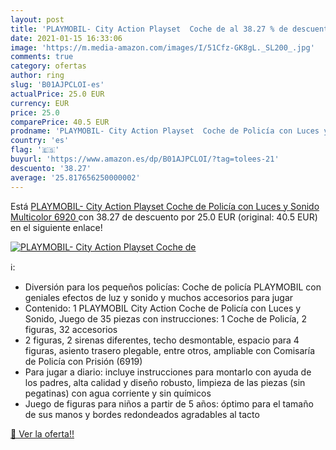 ```yaml
---
layout: post
title: 'PLAYMOBIL- City Action Playset  Coche de al 38.27 % de descuento'
date: 2021-01-15 16:33:06
image: 'https://m.media-amazon.com/images/I/51Cfz-GK8gL._SL200_.jpg'
comments: true
category: ofertas
author: ring
slug: 'B01AJPCLOI-es'
actualPrice: 25.0 EUR
currency: EUR
price: 25.0
comparePrice: 40.5 EUR
prodname: 'PLAYMOBIL- City Action Playset  Coche de Policía con Luces y Sonido  Multicolor  6920 '
country: 'es'
flag: '🇪🇸'
buyurl: 'https://www.amazon.es/dp/B01AJPCLOI/?tag=tolees-21'
descuento: '38.27'
average: '25.817656250000002'
---
```


Está [PLAYMOBIL- City Action Playset  Coche de Policía con Luces y Sonido  Multicolor  6920 ](https://www.amazon.es/dp/B01AJPCLOI/?tag=tolees-21) con 38.27 de descuento por 25.0 EUR (original: 40.5 EUR) en el siguiente enlace!

[![PLAYMOBIL- City Action Playset  Coche de](https://m.media-amazon.com/images/I/51Cfz-GK8gL._SL200_.jpg)](https://www.amazon.es/dp/B01AJPCLOI/?tag=tolees-21)

ℹ️:

- Diversión para los pequeños policías: Coche de policía PLAYMOBIL con geniales efectos de luz y sonido y muchos accesorios para jugar
- Contenido: 1 PLAYMOBIL City Action Coche de Policía con Luces y Sonido, Juego de 35 piezas con instrucciones: 1 Coche de Policía, 2 figuras, 32 accesorios
- 2 figuras, 2 sirenas diferentes, techo desmontable, espacio para 4 figuras, asiento trasero plegable, entre otros, ampliable con Comisaría de Policía con Prisión (6919)
- Para jugar a diario: incluye instrucciones para montarlo con ayuda de los padres, alta calidad y diseño robusto, limpieza de las piezas (sin pegatinas) con agua corriente y sin químicos
- Juego de figuras para niños a partir de 5 años: óptimo para el tamaño de sus manos y bordes redondeados agradables al tacto

[🛒 Ver la oferta!!](https://www.amazon.es/dp/B01AJPCLOI/?tag=tolees-21)
